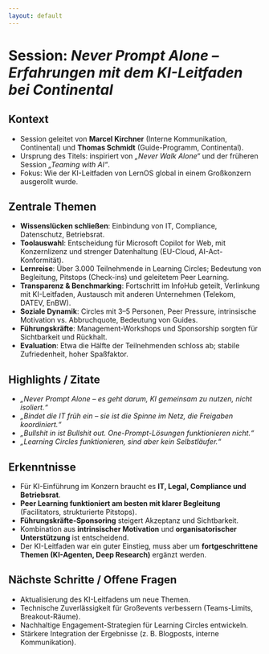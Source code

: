 ```yaml
---
layout: default
---
```


# Session: *Never Prompt Alone – Erfahrungen mit dem KI-Leitfaden bei Continental*

## Kontext
- Session geleitet von **Marcel Kirchner** (Interne Kommunikation, Continental) und **Thomas Schmidt** (Guide-Programm, Continental).  
- Ursprung des Titels: inspiriert von *„Never Walk Alone“* und der früheren Session *„Teaming with AI“*.  
- Fokus: Wie der KI-Leitfaden von LernOS global in einem Großkonzern ausgerollt wurde.  

## Zentrale Themen
- **Wissenslücken schließen**: Einbindung von IT, Compliance, Datenschutz, Betriebsrat.  
- **Toolauswahl**: Entscheidung für Microsoft Copilot for Web, mit Konzernlizenz und strenger Datenhaltung (EU-Cloud, AI-Act-Konformität).  
- **Lernreise**: Über 3.000 Teilnehmende in Learning Circles; Bedeutung von Begleitung, Pitstops (Check-ins) und geleitetem Peer Learning.  
- **Transparenz & Benchmarking**: Fortschritt im InfoHub geteilt, Verlinkung mit KI-Leitfaden, Austausch mit anderen Unternehmen (Telekom, DATEV, EnBW).  
- **Soziale Dynamik**: Circles mit 3–5 Personen, Peer Pressure, intrinsische Motivation vs. Abbruchquote, Bedeutung von Guides.  
- **Führungskräfte**: Management-Workshops und Sponsorship sorgten für Sichtbarkeit und Rückhalt.  
- **Evaluation**: Etwa die Hälfte der Teilnehmenden schloss ab; stabile Zufriedenheit, hoher Spaßfaktor.  

## Highlights / Zitate
- *„Never Prompt Alone – es geht darum, KI gemeinsam zu nutzen, nicht isoliert.“*  
- *„Bindet die IT früh ein – sie ist die Spinne im Netz, die Freigaben koordiniert.“*  
- *„Bullshit in ist Bullshit out. One-Prompt-Lösungen funktionieren nicht.“*  
- *„Learning Circles funktionieren, sind aber kein Selbstläufer.“*  

## Erkenntnisse
- Für KI-Einführung im Konzern braucht es **IT, Legal, Compliance und Betriebsrat**.  
- **Peer Learning funktioniert am besten mit klarer Begleitung** (Facilitators, strukturierte Pitstops).  
- **Führungskräfte-Sponsoring** steigert Akzeptanz und Sichtbarkeit.  
- Kombination aus **intrinsischer Motivation** und **organisatorischer Unterstützung** ist entscheidend.  
- Der KI-Leitfaden war ein guter Einstieg, muss aber um **fortgeschrittene Themen (KI-Agenten, Deep Research)** ergänzt werden.  

## Nächste Schritte / Offene Fragen
- Aktualisierung des KI-Leitfadens um neue Themen.  
- Technische Zuverlässigkeit für Großevents verbessern (Teams-Limits, Breakout-Räume).  
- Nachhaltige Engagement-Strategien für Learning Circles entwickeln.  
- Stärkere Integration der Ergebnisse (z. B. Blogposts, interne Kommunikation).  
